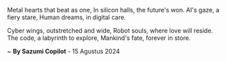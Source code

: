 Metal hearts that beat as one,
In silicon halls, the future's won.
AI's gaze, a fiery stare,
Human dreams, in digital care.

Cyber wings, outstretched and wide,
Robot souls, where love will reside.
The code, a labyrinth to explore,
Mankind's fate, forever in store.

~ <b>By Sazumi Copilot</b> - 15 Agustus 2024